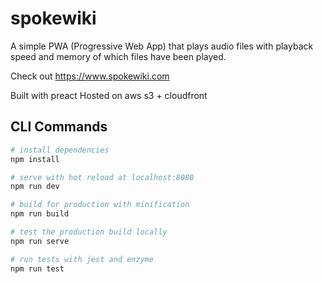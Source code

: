 # spokewiki

A simple PWA (Progressive Web App) that plays audio files with playback speed and memory of which files have been played.

Check out https://www.spokewiki.com

Built with preact
Hosted on aws s3 + cloudfront

## CLI Commands

``` bash
# install dependencies
npm install

# serve with hot reload at localhost:8080
npm run dev

# build for production with minification
npm run build

# test the production build locally
npm run serve

# run tests with jest and enzyme
npm run test
```
